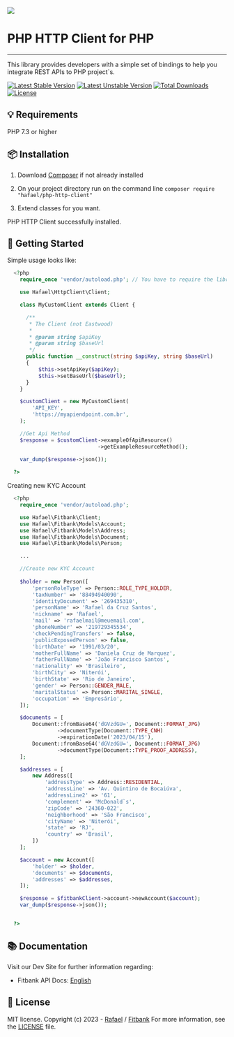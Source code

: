 [<img src="https://github-ads.s3.eu-central-1.amazonaws.com/support-ukraine.svg?t=1" />](https://supportukrainenow.org)

# PHP HTTP Client for PHP
------

This library provides developers with a simple set of bindings to help you integrate REST APIs to PHP project`s.

[![Latest Stable Version](http://poser.pugx.org/hafael/php-http-client/v)](https://packagist.org/packages/hafael/php-http-client)
[![Latest Unstable Version](http://poser.pugx.org/hafael/php-http-client/v/unstable)](https://packagist.org/packages/hafael/php-http-client)
[![Total Downloads](http://poser.pugx.org/hafael/php-http-client/downloads)](https://packagist.org/packages/hafael/php-http-client)
[![License](http://poser.pugx.org/hafael/php-http-client/license)](https://packagist.org/packages/hafael/php-http-client)


## 💡 Requirements

PHP 7.3 or higher

## 📦 Installation 

1. Download [Composer](https://getcomposer.org/doc/00-intro.md) if not already installed

2. On your project directory run on the command line
`composer require "hafael/php-http-client"`

3. Extend classes for you want.

PHP HTTP Client successfully installed.


## 🌟 Getting Started
  
  Simple usage looks like:
  
```php
  <?php
    require_once 'vendor/autoload.php'; // You have to require the library from your Composer vendor folder

    use Hafael\HttpClient\Client;

    class MyCustomClient extends Client {

      /**
       * The Client (not Eastwood)
       * 
       * @param string $apiKey
       * @param string $baseUrl
       */
      public function __construct(string $apiKey, string $baseUrl)
      {
          $this->setApiKey($apiKey);
          $this->setBaseUrl($baseUrl);
      }
    }

    $customClient = new MyCustomClient(
        'API_KEY',
        'https://myapiendpoint.com.br',
    );

    //Get Api Method
    $response = $customClient->exampleOfApiResource()
                             ->getExampleResourceMethod();
    
    var_dump($response->json());

  ?>
```


Creating new KYC Account

```php
  <?php
    require_once 'vendor/autoload.php';

    use Hafael\Fitbank\Client;
    use Hafael\Fitbank\Models\Account;
    use Hafael\Fitbank\Models\Address;
    use Hafael\Fitbank\Models\Document;
    use Hafael\Fitbank\Models\Person;

    ...

    //Create new KYC Account
    
    $holder = new Person([
        'personRoleType' => Person::ROLE_TYPE_HOLDER,
        'taxNumber' => '88494940090',
        'identityDocument' => '269435310',
        'personName' => 'Rafael da Cruz Santos',
        'nickname' => 'Rafael',
        'mail' => 'rafaelmail@meuemail.com',
        'phoneNumber' => '219729345534',
        'checkPendingTransfers' => false,
        'publicExposedPerson' => false,
        'birthDate' => '1991/03/20',
        'motherFullName' => 'Daniela Cruz de Marquez',
        'fatherFullName' => 'João Francisco Santos',
        'nationality' => 'Brasileiro',
        'birthCity' => 'Niterói',
        'birthState' => 'Rio de Janeiro',
        'gender' => Person::GENDER_MALE,
        'maritalStatus' => Person::MARITAL_SINGLE,
        'occupation' => 'Empresário',
    ]);

    $documents = [
        Document::fromBase64('dGVzdGU=', Document::FORMAT_JPG)
                ->documentType(Document::TYPE_CNH)
                ->expirationDate('2023/04/15'),
        Document::fromBase64('dGVzdGU=', Document::FORMAT_JPG)
                ->documentType(Document::TYPE_PROOF_ADDRESS),
    ];

    $addresses = [
        new Address([
            'addressType' => Address::RESIDENTIAL,
            'addressLine' => 'Av. Quintino de Bocaiúva',
            'addressLine2' => '61',
            'complement' => 'McDonald`s',
            'zipCode' => '24360-022',
            'neighborhood' => 'São Francisco',
            'cityName' => 'Niterói',
            'state' => 'RJ',
            'country' => 'Brasil',
        ])
    ];

    $account = new Account([
        'holder' => $holder,
        'documents' => $documents,
        'addresses' => $addresses,
    ]);

    $response = $fitbankClient->account->newAccount($account);
    var_dump($response->json());


  ?>
```


## 📚 Documentation 

Visit our Dev Site for further information regarding:
 - Fitbank API Docs: [English](https://dev.fitbank.com.br/docs)


## 📜 License 

MIT license. Copyright (c) 2023 - [Rafael](https://github.com/hafael) / [Fitbank](https://fitbank.com.br)
For more information, see the [LICENSE](https://github.com/hafael/php-http-client/blob/main/LICENSE) file.